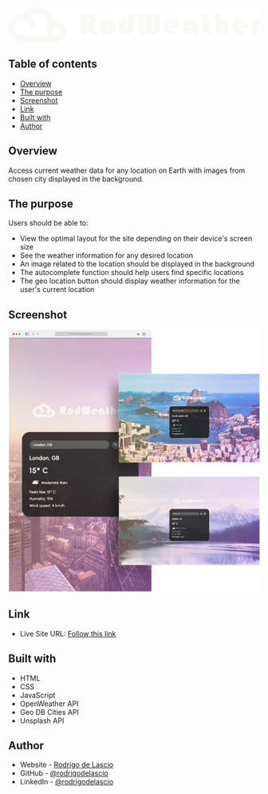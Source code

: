 ![](./RodWeatherApp/images/rodWeatherLogo.png)

## Table of contents

- [Overview](#overview)
- [The purpose](#the-purpose)
- [Screenshot](#screenshot)
- [Link](#links)
- [Built with](#built-with)
- [Author](#author)

## Overview

Access current weather data for any location on Earth with images from chosen city displayed in the background.

## The purpose

Users should be able to:

- View the optimal layout for the site depending on their device's screen size
- See the weather information for any desired location
- An image related to the location should be displayed in the background
- The autocomplete function should help users find specific locations
- The geo location button should display weather information for the user's current location

## Screenshot

![](./RodWeatherApp/images/rodWeatherShowcase.png)

## Link

- Live Site URL: [Follow this link](https://rodrigodelascio.github.io/RodWeather/)

## Built with

- HTML
- CSS
- JavaScript
- OpenWeather API
- Geo DB Cities API
- Unsplash API

## Author

- Website - [Rodrigo de Lascio](https://rodrigodelascio.co.uk/)
- GitHub - [@rodrigodelascio](https://github.com/rodrigodelascio)
- LinkedIn - [@rodrigodelascio](https://www.linkedin.com/in/rodrigo-de-lascio/)
